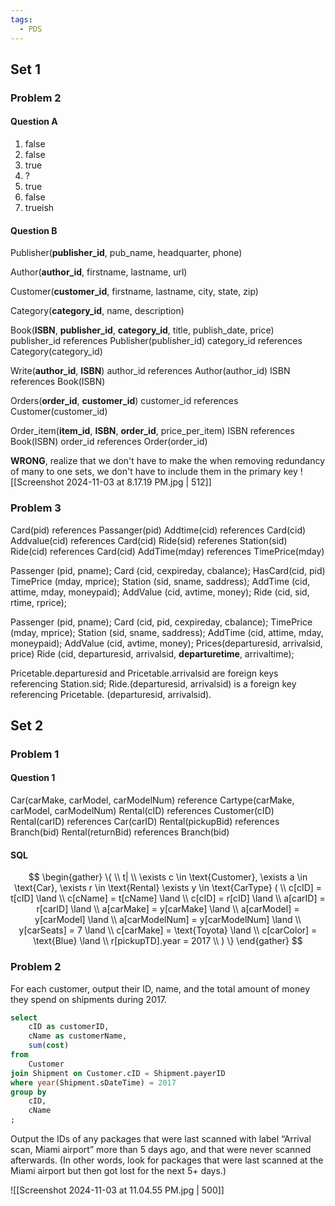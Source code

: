 ```yaml
---
tags:
  - PDS
---
```

## Set 1
### Problem 2
#### Question A
1. false
2. false
3. true
4. ?
5. true
6. false
7. trueish

#### Question B

Publisher(**publisher_id**, pub_name, headquarter, phone)

Author(**author_id**, firstname, lastname, url)

Customer(**customer_id**, firstname, lastname, city, state, zip)

Category(**category_id**, name, description)

Book(**ISBN**, **publisher_id**, **category_id**, title, publish_date, price)
	publisher_id references Publisher(publisher_id)
	category_id references Category(category_id)

Write(**author_id**, **ISBN**)
	author_id references Author(author_id)
	ISBN references Book(ISBN)

Orders(**order_id**, **customer_id**)
	customer_id references Customer(customer_id)

Order_item(**item_id**, **ISBN**, **order_id**, price_per_item)
	ISBN references Book(ISBN)
	order_id references Order(order_id)

**WRONG**, realize that we don't have to make the when removing redundancy of many to one sets, we don't have to include them in the primary key
![[Screenshot 2024-11-03 at 8.17.19 PM.jpg | 512]]

### Problem 3

Card(pid) references Passanger(pid)
Addtime(cid) references Card(cid)
Addvalue(cid) references Card(cid)
Ride(sid) referenes Station(sid)
Ride(cid) references Card(cid)
AddTime(mday) references TimePrice(mday)

Passenger (pid, pname); 
Card (cid, cexpireday, cbalance); 
HasCard(cid, pid)
TimePrice (mday, mprice); 
Station (sid, sname, saddress); 
AddTime (cid, attime, mday, moneypaid); 
AddValue (cid, avtime, money); 
Ride (cid, sid, rtime, rprice);

Passenger (pid, pname); 
Card (cid, pid, cexpireday, cbalance); 
TimePrice (mday, mprice); 
Station (sid, sname, saddress); 
AddTime (cid, attime, mday, moneypaid); 
AddValue (cid, avtime, money); 
Prices(departuresid, arrivalsid, price)
Ride (cid, departuresid, arrivalsid, **departuretime**, arrivaltime);

Pricetable.departuresid and Pricetable.arrivalsid are foreign keys referencing Station.sid; 
Ride.(departuresid, arrivalsid) is a foreign key referencing Pricetable. (departuresid, arrivalsid).

## Set 2
### Problem 1
#### Question 1

Car(carMake, carModel, carModelNum) reference Cartype(carMake, carModel, carModelNum)
Rental(cID) references Customer(cID)
Rental(carID) references Car(carID)
Rental(pickupBid) references Branch(bid)
Rental(returnBid) references Branch(bid)

#### SQL

$$
\begin{gather}
\{ 
\\
t| \\
\exists c \in \text{Customer}, \exists a \in \text{Car}, 
\exists r \in \text{Rental} \exists y \in \text{CarType} (  \\
c[cID] = t[cID] \land \\
c[cName] = t[cName] \land \\
c[cID] = r[cID] \land \\
a[carID] = r[carID] \land \\
a[carMake] = y[carMake] \land \\
a[carModel] = y[carModel] \land \\
a[carModelNum] = y[carModelNum] \land \\
y[carSeats] = 7 \land \\
c[carMake] = \text{Toyota} \land \\
c[carColor] = \text{Blue} \land \\
r[pickupTD].year = 2017
\\ ) 
\}
\end{gather}
$$

### Problem 2

For each customer, output their ID, name, and the total amount of money they spend on shipments during 2017.

```sql
select
	cID as customerID,
	cName as customerName,
	sum(cost)
from
	Customer
join Shipment on Customer.cID = Shipment.payerID
where year(Shipment.sDateTime) = 2017
group by
	cID,
	cName
;
```

Output the IDs of any packages that were last scanned with label “Arrival scan, Miami airport” more than 5 days ago, and that were never scanned afterwards. (In other words, look for packages that were last scanned at the Miami airport but then got lost for the next 5+ days.)

![[Screenshot 2024-11-03 at 11.04.55 PM.jpg | 500]]

